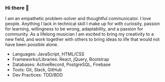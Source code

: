 ### Hi there 👋

<!--
**adriaivanitsky/adriaivanitsky** is a ✨ _special_ ✨ repository because its `README.md` (this file) appears on your GitHub profile.

Here are some ideas to get you started:

- 🔭 I’m currently working on ...
- 🌱 I’m currently learning ...
- 👯 I’m looking to collaborate on ...
- 🤔 I’m looking for help with ...
- 💬 Ask me about ...
- 📫 How to reach me: ...
- 😄 Pronouns: ...
- ⚡ Fun fact: ...
-->

I am an empathetic problem-solver and thoughtful communicator. I love people. Anything I lack in technical skill I make up for with curiosity, passion for learning, willingness to be wrong, adaptability, and a passion for community. As a lifelong musician I am excited to bring my creativity to a new field, and work together with others to bring ideas to life that would not have been possible alone.

* Languages: JavaScript, HTML/CSS
* Frameworks/Libraries: React, jQuery, Bootstrap
* Databases: ActiveRecord, PostgreSQL, Firebase
* Tools: Git, Slack, GitHub
* Dev Practices: TDD/BDD
